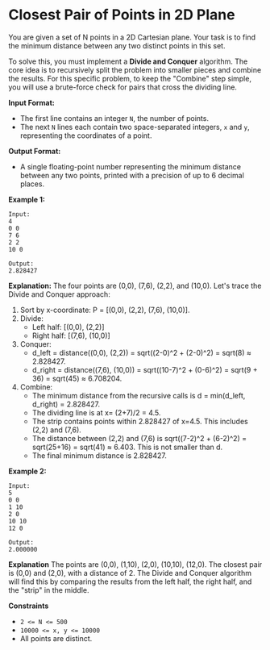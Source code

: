 # Closest Pair of Points in 2D Plane

You are given a set of N points in a 2D Cartesian plane. Your task is to find the minimum distance between any two distinct points in this set.

To solve this, you must implement a **Divide and Conquer** algorithm. The core idea is to recursively split the problem into smaller pieces and combine the results. For this specific problem, to keep the "Combine" step simple, you will use a brute-force check for pairs that cross the dividing line.

**Input Format:**

- The first line contains an integer `N`, the number of points.
- The next `N` lines each contain two space-separated integers, `x` and `y`, representing the coordinates of a point.

**Output Format:**

- A single floating-point number representing the minimum distance between any two points, printed with a precision of up to 6 decimal places.

**Example 1:**

```
Input:
4
0 0
7 6
2 2
10 0

Output:
2.828427

```

**Explanation:** The four points are (0,0), (7,6), (2,2), and (10,0). Let's trace the Divide and Conquer approach:

1. Sort by x-coordinate: P = [(0,0), (2,2), (7,6), (10,0)].
2. Divide:
    - Left half: [(0,0), (2,2)]
    - Right half: [(7,6), (10,0)]
3. Conquer:
    - d_left = distance((0,0), (2,2)) = sqrt((2-0)^2 + (2-0)^2) = sqrt(8) ≈ 2.828427.
    - d_right = distance((7,6), (10,0)) = sqrt((10-7)^2 + (0-6)^2) = sqrt(9 + 36) = sqrt(45) ≈ 6.708204.
4. Combine:
    - The minimum distance from the recursive calls is d = min(d_left, d_right) = 2.828427.
    - The dividing line is at x= (2+7)/2 = 4.5.
    - The strip contains points within 2.828427 of x=4.5. This includes (2,2) and (7,6).
    - The distance between (2,2) and (7,6) is sqrt((7-2)^2 + (6-2)^2) = sqrt(25+16) = sqrt(41) ≈ 6.403. This is not smaller than d.
    - The final minimum distance is 2.828427.

**Example 2:**

```
Input:
5
0 0
1 10
2 0
10 10
12 0

Output:
2.000000

```

**Explanation** The points are (0,0), (1,10), (2,0), (10,10), (12,0). The closest pair is (0,0) and (2,0), with a distance of 2. The Divide and Conquer algorithm will find this by comparing the results from the left half, the right half, and the "strip" in the middle.

**Constraints**

- `2 <= N <= 500`
- `10000 <= x, y <= 10000`
- All points are distinct.